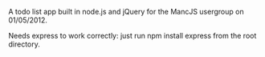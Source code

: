 A todo list app built in node.js and jQuery for the MancJS usergroup on 01/05/2012.

Needs express to work correctly: just run
npm install express
from the root directory.